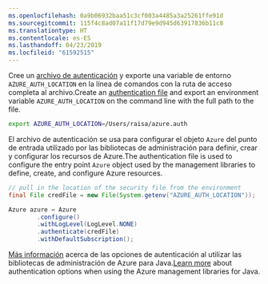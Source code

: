 ```yaml
---
ms.openlocfilehash: 0a9b06932baa51c3cf003a4485a3a25261ffe91d
ms.sourcegitcommit: 115f4c8ad07a11f17d79e9d945d63917836b11c8
ms.translationtype: HT
ms.contentlocale: es-ES
ms.lasthandoff: 04/23/2019
ms.locfileid: "61592515"
---
```

<span data-ttu-id="8b51b-101">Cree un [archivo de autenticación](../java-sdk-azure-authenticate.md#mgmt-file) y exporte una variable de entorno `AZURE_AUTH_LOCATION` en la línea de comandos con la ruta de acceso completa al archivo.</span><span class="sxs-lookup"><span data-stu-id="8b51b-101">Create an [authentication file](../java-sdk-azure-authenticate.md#mgmt-file) and export an environment variable `AZURE_AUTH_LOCATION` on the command line with the full path to the file.</span></span>

```bash
export AZURE_AUTH_LOCATION=/Users/raisa/azure.auth
```

<span data-ttu-id="8b51b-102">El archivo de autenticación se usa para configurar el objeto `Azure` del punto de entrada utilizado por las bibliotecas de administración para definir, crear y configurar los recursos de Azure.</span><span class="sxs-lookup"><span data-stu-id="8b51b-102">The authentication file is used to configure the entry point `Azure` object used by the management libraries to define, create, and configure Azure resources.</span></span>

```java
// pull in the location of the security file from the environment 
final File credFile = new File(System.getenv("AZURE_AUTH_LOCATION"));

Azure azure = Azure
        .configure()
        .withLogLevel(LogLevel.NONE)
        .authenticate(credFile)
        .withDefaultSubscription();
```

<span data-ttu-id="8b51b-103">[Más información](../java-sdk-azure-authenticate.md#mgmt-auth) acerca de las opciones de autenticación al utilizar las bibliotecas de administración de Azure para Java.</span><span class="sxs-lookup"><span data-stu-id="8b51b-103">[Learn more](../java-sdk-azure-authenticate.md#mgmt-auth) about authentication options when using the Azure management libraries for Java.</span></span>